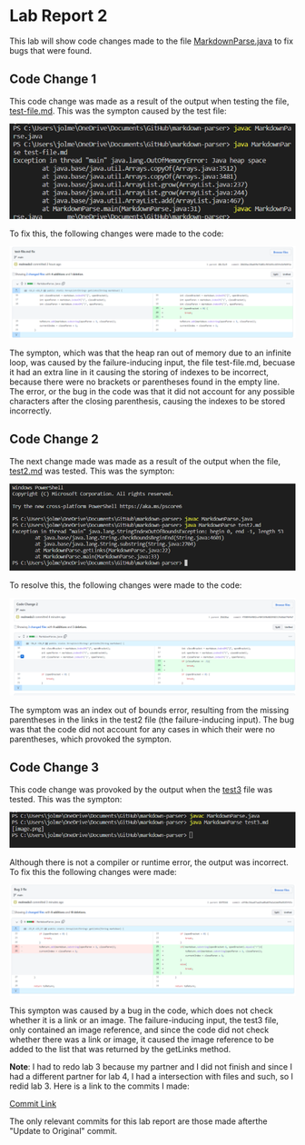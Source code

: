 # Lab Report 2

This lab will show code changes made to the file [MarkdownParse.java](https://github.com/nidhidhamnani/markdown-parser/blob/main/MarkdownParse.java) to fix bugs that were found.

## Code Change 1
This code change was made as a result of the output when testing the file, [test-file.md](https://raw.githubusercontent.com/molmedo3/markdown-parser/main/test-file.md). This was the sympton caused by the test file:

![image](lab2Sympton1.png)

To fix this, the following changes were made to the code:

![image](lab2Bug1Fix.png)

The sympton, which was that the heap ran out of memory due to an infinite loop, was caused by the failure-inducing input, the file test-file.md, becuase it had an extra line in it causing the storing of indexes to be incorrect, because there were no brackets or parentheses found in the empty line. The error, or the bug in the code was that it did not account for any possible characters after the closing parenthesis, causing the indexes to be stored incorrectly.

## Code Change 2

The next change made was made as a result of the output when the file, [test2.md](https://raw.githubusercontent.com/molmedo3/markdown-parser/main/test2.md) was tested. This was the sympton:

![image](lab2Sympton2.png)

To resolve this, the following changes were made to the code:

![image](Lab2Bug2Fix.png)

The symptom was an index out of bounds error, resulting from the missing parentheses in the links in the test2 file (the failure-inducing input). The bug was that the code did not account for any cases in which their were no parentheses, which provoked the sympton.

## Code Change 3

This code change was provoked by the output when the [test3](https://raw.githubusercontent.com/molmedo3/markdown-parser/main/test3.md) file was tested. This was the sympton:

![image](Lab2Sympton3.png)

Although there is not a compiler or runtime error, the output was incorrect. To fix this the following changes were made:

![image](Lab2Bug3Fix.png)


This sympton was caused by a bug in the code, which does not check whether it is a link or an image. The failure-inducing input, the test3 file, only contained an image reference, and since the code did not check whether there was a link or image, it caused the image reference to be added to the list that was returned by the getLinks method.


**Note**: I had to redo lab 3 because my partner and I did not finish and since I had a different partner for lab 4, I had a intersection with files and such, so I redid lab 3. 
Here is a link to the commits I made:

[Commit Link](https://github.com/molmedo3/markdown-parser/commits/main)

The only relevant commits for this lab report are those made afterthe "Update to Original" commit.